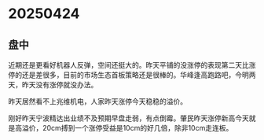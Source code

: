 # 20250424

## 盘中

近期还是更看好机器人反弹，空间还挺大的。昨天平铺的没涨停的表现第二天比涨停的还是差很多，目前的市场生态首板策略还是很棒的。华峰逢高跑路吧，今明两天，昨天没有涨停就没办法。

昨天居然看不上兆维机电，人家昨天涨停今天稳稳的溢价。

刚好昨天宁波精达出业绩不及预期早盘走弱，有点倒霉。肇民昨天涨停新高今天就是高溢价，20cm搏到一个涨停受益是10cm的好几倍，除非10cm走连板。
